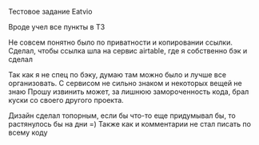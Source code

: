 Тестовое задание Eatvio

Вроде учел все пункты в ТЗ

Не совсем понятно было по приватности и копировании ссылки. Сделал, чтобы ссылка шла на сервис airtable, где я собственно бэк и сделал

Так как я не спец по бэку, думаю там можно было и лучше все организовать. С сервисом не сильно знаком и некоторых вещей не знаю
Прошу извинить может, за лишнюю замороченность кода, брал куски со своего другого проекта.

Дизайн сделал топорным, если бы что-то еще придумывал бы, то растянулось бы на дни =) Также как и комментарии не стал писать по всему коду
